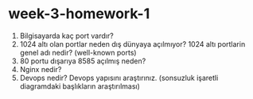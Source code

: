 # week-3-homework-1

1. Bilgisayarda kaç port vardır?
2. 1024 altı olan portlar neden dış dünyaya açılmıyor? 1024 altı portlarin genel adı nedir? (well-known ports)
3. 80 portu dışarıya 8585 açılmış neden?
4. Nginx nedir?
5. Devops nedir? Devops yapısını araştırınız. (sonsuzluk işaretli diagramdaki başlıkların araştırılması)
